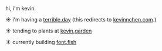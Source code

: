 hi, i'm kevin.

☀ i'm having a [terrible.day](https://www.terrible.day) (this redirects to [kevinnchen.com](https://www.kevinnchen.com).)

☀ tending to plants at [kevin.garden](https://www.kevin.garden)

☀ currently building [font.fish](https://www.font.fish)
